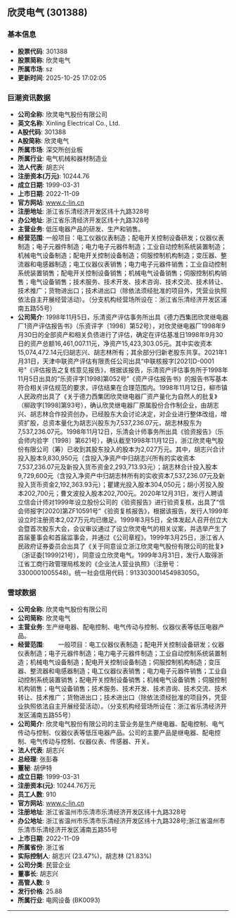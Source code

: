 ## 欣灵电气 (301388)

### 基本信息

- **股票代码**: 301388
- **股票简称**: 欣灵电气
- **所属市场**: sz
- **更新时间**: 2025-10-25 17:02:05

### 巨潮资讯数据

- **公司全称**: 欣灵电气股份有限公司
- **英文名称**: Xinling Electrical Co., Ltd.
- **A股代码**: 301388
- **A股简称**: 欣灵电气
- **所属市场**: 深交所创业板
- **所属行业**: 电气机械和器材制造业
- **法人代表**: 胡志兴
- **注册资本(万元)**: 10244.76
- **成立日期**: 1999-03-31
- **上市日期**: 2022-11-09
- **官方网站**: www.c-lin.cn
- **注册地址**: 浙江省乐清经济开发区纬十九路328号
- **办公地址**: 浙江省乐清经济开发区纬十九路328号
- **主营业务**: 低压电器产品的研发、生产和销售。
- **经营范围**: 一般项目：电工仪器仪表制造；配电开关控制设备研发；仪器仪表制造；电子元器件制造；电力电子元器件制造；工业自动控制系统装置制造；机械电气设备制造；配电开关控制设备制造；伺服控制机构制造；变压器、整流器和电感器制造；电工仪器仪表销售；电力电子元器件销售；工业自动控制系统装置销售；配电开关控制设备销售；机械电气设备销售；伺服控制机构销售；电气设备销售；技术服务、技术开发、技术咨询、技术交流、技术转让、技术推广；货物进出口；技术进出口（除依法须经批准的项目外，凭营业执照依法自主开展经营活动）。（分支机构经营场所设在：浙江省乐清经济开发区浦南五路55号）
- **公司简介**: 1998年11月5日，乐清资产评估事务所出具《德力西集团欣灵继电器厂1资产评估报告书》（乐资评字〔1998〕第52号），对欣灵继电器厂1998年9月30日的全部资产和相关负债进行了评估，确定在评估基准日1998年9月30日的资产总额16,461,007.11元，净资产15,423,303.05元。其中实收资本15,074,472.14元归胡志兴、胡志林所有；其余部分归新老股东共享。2021年1月31日，天津中联资产评估有限责任公司出具“中联核报字[2021]D-0001号”《评估报告之复核意见报告》，根据该报告，乐清资产评估事务所于1998年11月5日出具的“乐资评字[1998]第052号”《资产评估报告书》的报告书写基本符合相关评估规范的要求，评估结果在合理范围内。1998年11月12日，柳市镇人民政府出具了《关于德力西集团欣灵继电器厂资产量化为自然人的批复》（柳政字[1998]第93号），确认欣灵继电器厂原属股份合作制企业，由胡志兴、胡志林合作投资创办，已经股东大会讨论决定，对企业进行整体改组，增资扩股，总资本量化为胡志兴股东为7,537,236.07元，胡志林股东为7,537,236.07元。1998年11月12日，乐清会计师事务所出具《验资报告》（乐会师内验字〔1998〕第621号），确认截至1998年11月12日，浙江欣灵电气股份有限公司（筹）已收到其股东投入的股本为2,027万元。其中，胡志兴合计投入股本9,830,950元（含投入净资产中归胡志兴所有的实收资本7,537,236.07元及新投入货币资金2,293,713.93元）；胡志林合计投入股本9,729,600元（含投入净资产中归胡志林所有的实收资本7,537,236.07元及新投入货币资金2,192,363.93元）；瞿建光投入股本304,050元；胡小芳投入股本202,700元；曹文波投入股本202,700元。2020年12月31日，发行人聘请立信会计师对1999年设立股份公司的《验资报告》进行验资复核，出具了“信会师报字[2020]第ZF10591号”《验资复核报告》，根据该报告，发行人1999年设立时注册资本2,027万元均已缴足。1999年3月5日，全体发起人召开创立大会暨首次股东大会，会议审议通过了设立欣灵电气的相关议案，并选举产生了首届董事会和首届监事会，并通过《公司章程》。1999年3月25日，浙江省人民政府证券委员会出具了《关于同意设立浙江欣灵电气股份有限公司的批复》（浙证委[1999]21号），同意设立欣灵电气。1999年3月31日，发行人取得浙江省工商行政管理局核发的《企业法人营业执照》（注册号：3300001005548)。统一社会信用代码：91330300145498305G。

### 雪球数据

- **公司全称**: 欣灵电气股份有限公司
- **公司简称**: 欣灵电气
- **主营业务**: 生产继电器、配电控制、电气传动与控制、仪器仪表等低压电器产品。
- **经营范围**: 　　一般项目：电工仪器仪表制造；配电开关控制设备研发；仪器仪表制造；电子元器件制造；电力电子元器件制造；工业自动控制系统装置制造；机械电气设备制造；配电开关控制设备制造；伺服控制机构制造；变压器、整流器和电感器制造；电工仪器仪表销售；电力电子元器件销售；工业自动控制系统装置销售；配电开关控制设备销售；机械电气设备销售；伺服控制机构销售；电气设备销售；技术服务、技术开发、技术咨询、技术交流、技术转让、技术推广；货物进出口；技术进出口（除依法须经批准的项目外，凭营业执照依法自主开展经营活动）。（分支机构经营场所设在：浙江省乐清经济开发区浦南五路55号）
- **公司简介**: 欣灵电气股份有限公司的主营业务是生产继电器、配电控制、电气传动与控制、仪器仪表等低压电器产品。公司的主要产品是继电器、配电控制、电气传动与控制、仪器仪表、传感器、开关。
- **法人代表**: 胡志兴
- **总经理**: 张彭春
- **董秘**: 胡伊特
- **成立日期**: 1999-03-31
- **注册资本(元)**: 10244.76万元
- **员工人数**: 910
- **官方网站**: www.c-lin.cn
- **注册地址**: 浙江省温州市乐清市乐清经济开发区纬十九路328号
- **办公地址**: 浙江省温州市乐清市乐清经济开发区纬十九路328号;浙江省温州市乐清市乐清经济开发区浦南五路55号
- **上市日期**: 2022-11-09
- **所属省份**: 浙江省
- **实际控制人**: 胡志兴 (23.47%)，胡志林 (21.83%)
- **公司分类**: 民营企业
- **董事长**: 胡志兴
- **高管人数**: 9
- **发行价格**: 25.88
- **所属行业**: 电网设备 (BK0093)

---